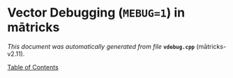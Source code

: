 
# Vector Debugging (`MEBUG=1`) in mātricks
_This document was automatically generated from file_ **`vdebug.cpp`** (mātricks-v2.11).


[Table of Contents](README.md)
